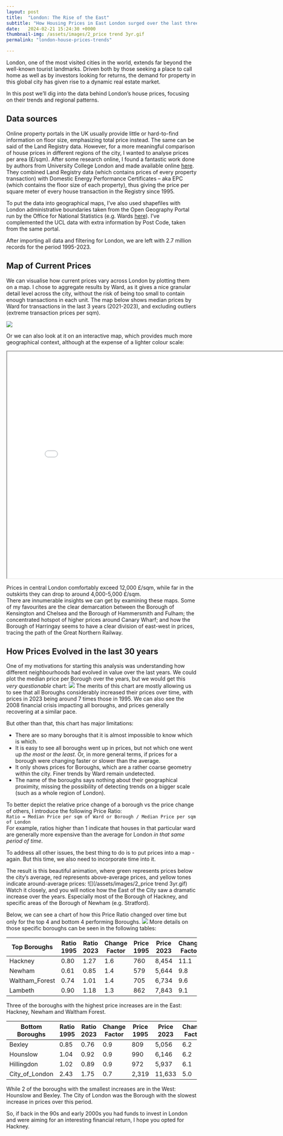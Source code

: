 ```yaml
---
layout: post
title:  "London: The Rise of the East"
subtitle: "How Housing Prices in East London surged over the last three decades, with Hackney leading the charge"
date:   2024-02-21 15:24:30 +0000
thumbnail-img: /assets/images/2_price trend 3yr.gif
permalink: "london-house-prices-trends"

---
```


London, one of the most visited cities in the world, extends far beyond the well-known tourist landmarks. Driven both by those seeking a place to call home as well as by investors looking for returns, the demand for property in this global city has given rise to a dynamic real estate market. 

In this post we’ll dig into the data behind London’s house prices, focusing on their trends and regional patterns.

## Data sources

Online property portals in the UK usually provide little or hard-to-find information on floor size, emphasizing total price instead. The same can be said of the Land Registry data. However, for a more meaningful comparison of house prices in different regions of the city, I wanted to analyse prices per area (£/sqm). After some research online, I found a fantastic work done by authors from University College London and made available online [here](https://data.london.gov.uk/dataset/house-price-per-square-metre-in-england-and-wales). They combined Land Registry data (which contains prices of every property transaction) with Domestic Energy Performance Certificates – aka EPC (which contains the floor size of each property), thus giving the price per square meter of every house transaction in the Registry since 1995.

To put the data into geographical maps, I’ve also used shapefiles with London administrative boundaries taken from the Open Geography Portal run by the Office for National Statistics (e.g. Wards [here](https://geoportal.statistics.gov.uk/datasets/687211df93564622a1c00756e5f0cf78/explore)). I’ve complemented the UCL data with extra information by Post Code, taken from the same portal.

After importing all data and filtering for London, we are left with 2.7 million records for the period 1995-2023.

## Map of Current Prices 

We can visualise how current prices vary across London by plotting them on a map. I chose to aggregate results by Ward, as it gives a nice granular detail level across the city, without the risk of being too small to contain enough transactions in each unit. The map below shows median prices by Ward for transactions in the last 3 years (2021-2023), and excluding outliers (extreme transaction prices per sqm).

![](/assets/images/2_priceper_2021_2023_colorbar.jpg)


Or we can also look at it on an interactive map, which provides much more geographical context, although at the expense of a lighter colour scale:

<iframe src="/assets/interactive_html/2_interactive_prices_map.html" width="800" height="600"></iframe>

Prices in central London comfortably exceed 12,000 £/sqm, while far in the outskirts they can drop to around 4,000-5,000 £/sqm.  
There are innumerable insights we can get by examining these maps. Some of my favourites are the clear demarcation between the Borough of Kensington and Chelsea and the Borough of Hammersmith and Fulham; the concentrated hotspot of higher prices around Canary Wharf; and how the Borough of Harringay seems to have a clear division of east-west in prices, tracing the path of the Great Northern Railway.

## How Prices Evolved in the last 30 years

One of my motivations for starting this analysis was understanding how different neighbourhoods had evolved in value over the last years. We could plot the median price per Borough over the years, but we would get this _very questionable_ chart:
![](/assets/images/2_line_plot_all_boroughs.jpg)
The merits of this chart are mostly allowing us to see that all Boroughs considerably increased their prices over time, with prices in 2023 being around 7 times those in 1995. We can also see the 2008 financial crisis impacting all boroughs, and prices generally recovering at a similar pace. 

But other than that, this chart has major limitations:
- There are so many boroughs that it is almost impossible to know which is which.
- It is easy to see all boroughs went up in prices, but not which one went up _the most_ or _the least_. Or, in more general terms, if prices for a borough were changing faster or slower than the average.
- It only shows prices for Boroughs, which are a rather coarse geometry within the city. Finer trends by Ward remain undetected.
- The name of the boroughs says nothing about their geographical proximity, missing the possibility of detecting trends on a bigger scale (such as a whole region of London).

To better depict the relative price change of a borough vs the price change of others, I introduce the following Price Ratio:  
`Ratio = Median Price per sqm of Ward or Borough / Median Price per sqm of London`  
For example, ratios higher than 1 indicate that houses in that particular ward are generally more expensive than the average for London _in that same period of time_. 

To address all other issues, the best thing to do is to put prices into a map - again. But this time, we also need to incorporate time into it. 

The result is this beautiful animation, where green represents prices below the city’s average, red represents above-average prices, and yellow tones indicate around-average prices:
![](/assets/images/2_price trend 3yr.gif)
Watch it closely, and you will notice how the East of the City saw a dramatic increase over the years. Especially most of the Borough of Hackney, and specific areas of the Borough of Newham (e.g. Stratford).

Below, we can see a chart of how this Price Ratio changed over time but only for the top 4 and bottom 4 performing Boroughs.
![](/assets/images/2_top_bottom_performers.jpg)
More details on those specific boroughs can be seen in the following tables:

|     Top Boroughs      |     Ratio 1995    |    Ratio 2023    |     Change   Factor    |    Price 1995     |    Price 2023      |     Change   Factor    |
|-----------------------|-------------|-------------|------------------------|--------------|---------------|------------------------|
|     Hackney           |     0.80    |     1.27    |     1.6                |     760      |     8,454     |     11.1               |
|     Newham            |     0.61    |     0.85    |     1.4                |     579      |     5,644     |     9.8                |
|     Waltham_Forest    |     0.74    |     1.01    |     1.4                |     705      |     6,734     |     9.6                |
|     Lambeth           |     0.90    |     1.18    |     1.3                |     862      |     7,843     |     9.1                |

Three of the boroughs with the highest price increases are in the East: Hackney, Newham and Waltham Forest. 

|     Bottom Boroughs   |      Ratio 1995    |    Ratio 2023    |     Change   Factor    |    Price 1995     |    Price 2023      |     Change   Factor  |
|-----------------------|-------------|-------------|------------------------|--------------|---------------|------------------------|
|     Bexley            |     0.85    |     0.76    |     0.9                |     809      |     5,056     |     6.2                 |
|     Hounslow          |     1.04    |     0.92    |     0.9                |     990      |     6,146     |     6.2                 |
|     Hillingdon        |     1.02    |     0.89    |     0.9                |     972      |     5,937     |     6.1                 |
|     City_of_London    |     2.43    |     1.75    |     0.7                |     2,319    |     11,633    |     5.0                 |

While 2 of the boroughs with the smallest increases are in the West: Hounslow and Bexley. The City of London was the Borough with the slowest increase in prices over this period.

So, if back in the 90s and early 2000s you had funds to invest in London and were aiming for an interesting financial return, I hope you opted for Hackney.

